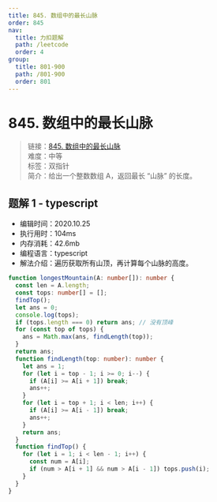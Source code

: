 ```yaml
---
title: 845. 数组中的最长山脉
order: 845
nav:
  title: 力扣题解
  path: /leetcode
  order: 4
group:
  title: 801-900
  path: /801-900
  order: 801
---
```


# 845. 数组中的最长山脉

> 链接：[845. 数组中的最长山脉](https://leetcode-cn.com/problems/longest-mountain-in-array/)  
> 难度：中等  
> 标签：双指针  
> 简介：给出一个整数数组 A，返回最长 “山脉” 的长度。

## 题解 1 - typescript

- 编辑时间：2020.10.25
- 执行用时：104ms
- 内存消耗：42.6mb
- 编程语言：typescript
- 解法介绍：遍历获取所有山顶，再计算每个山脉的高度。

```typescript
function longestMountain(A: number[]): number {
  const len = A.length;
  const tops: number[] = [];
  findTop();
  let ans = 0;
  console.log(tops);
  if (tops.length === 0) return ans; // 没有顶峰
  for (const top of tops) {
    ans = Math.max(ans, findLength(top));
  }
  return ans;
  function findLength(top: number): number {
    let ans = 1;
    for (let i = top - 1; i >= 0; i--) {
      if (A[i] >= A[i + 1]) break;
      ans++;
    }
    for (let i = top + 1; i < len; i++) {
      if (A[i] >= A[i - 1]) break;
      ans++;
    }
    return ans;
  }
  function findTop() {
    for (let i = 1; i < len - 1; i++) {
      const num = A[i];
      if (num > A[i + 1] && num > A[i - 1]) tops.push(i);
    }
  }
}
```
